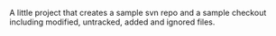 A little project that creates a sample svn repo and a sample checkout including
modified, untracked, added and ignored files.
